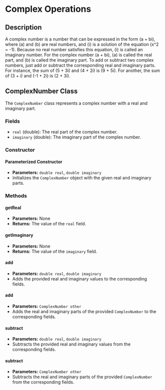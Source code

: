 # Complex Operations

## Description

A complex number is a number that can be expressed in the form \(a + bi\), where \(a\) and \(b\) are real numbers, and \(i\) is a solution of the equation \(x^2 = -1\). Because no real number satisfies this equation, \(i\) is called an imaginary number. For the complex number \(a + bi\), \(a\) is called the real part, and \(b\) is called the imaginary part. To add or subtract two complex numbers, just add or subtract the corresponding real and imaginary parts. For instance, the sum of \(5 + 3i\) and \(4 + 2i\) is \(9 + 5i\). For another, the sum of \(3 + i\) and \(-1 + 2i\) is \(2 + 3i\).

## ComplexNumber Class

The `ComplexNumber` class represents a complex number with a real and imaginary part.

### Fields

- `real` (double): The real part of the complex number.
- `imaginary` (double): The imaginary part of the complex number.

### Constructor

#### Parameterized Constructor
- **Parameters:** `double real`, `double imaginary`
- Initializes the `ComplexNumber` object with the given real and imaginary parts.

### Methods

#### getReal
- **Parameters:** None
- **Returns:** The value of the `real` field.

#### getImaginary
- **Parameters:** None
- **Returns:** The value of the `imaginary` field.

#### add
- **Parameters:** `double real`, `double imaginary`
- Adds the provided real and imaginary values to the corresponding fields.

#### add
- **Parameters:** `ComplexNumber other`
- Adds the real and imaginary parts of the provided `ComplexNumber` to the corresponding fields.

#### subtract
- **Parameters:** `double real`, `double imaginary`
- Subtracts the provided real and imaginary values from the corresponding fields.

#### subtract
- **Parameters:** `ComplexNumber other`
- Subtracts the real and imaginary parts of the provided `ComplexNumber` from the corresponding fields.
